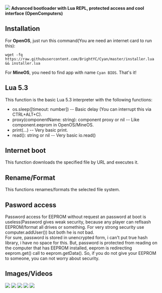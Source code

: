 ![](https://i.imgur.com/hxUBX72.png)
**Advanced bootloader with Lua REPL, protected access and cool interface (OpenComputers)**

## Installation

For **OpenOS**, just run this command(You are need an internet card to run this):

```
wget -fq https://raw.githubusercontent.com/BrightYC/Cyan/master/installer.lua && installer.lua
```

For **MineOS**, you need to find app with name `Cyan BIOS`. That's it!
## Lua 5.3
This function is the basic Lua 5.3 interpreter with the following functions:

* os.sleep([timeout: number]) -- Basic delay (You can interrupt this via CTRL+ALT+C).
* proxy(componentName: string): component proxy or nil -- Like component.eeprom in OpenOS/MineOS.
* print(...) -- Very basic print.
* read(): string or nil -- Very basic io.read()

## Internet boot
This function downloads the specified file by URL and executes it.

## Rename/Format
This functions renames/formats the selected file system.

## Pasword access
Password access for EEPROM without request an password at boot is useless(Password gives weak security, because any player can reflsash EEPROM/format all drives or something. For very strong security use computer.addUser()) but both he is not bad.  
For sure, password is stored in unencrypted form, i can't put true hash library, i have no space for this. But, password is protected from reading on the computer that has EEPROM installed, eeprom is redirecting eeprom.get() call to eeprom.getData(). So, if you do not give your EEPROM to someone, you can not worry about security.

## Images/Videos

[![](https://img.youtube.com/vi/89K8mWFEJKw/0.jpg)](https://www.youtube.com/watch?v=89K8mWFEJKw)
![](https://i.imgur.com/WWiX2tQ.png)
![](https://i.imgur.com/6IxcZOW.png)
![](https://i.imgur.com/6QXw6LX.png)
![](https://i.imgur.com/Yi7v2n2.png)
